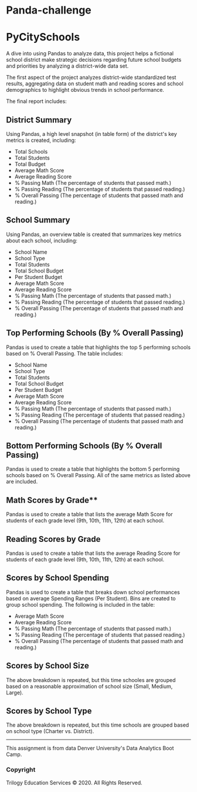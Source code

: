 # Panda-challenge
# PyCitySchools

A dive into using Pandas to analyze data, this project helps a fictional school district make strategic decisions regarding future school budgets and priorities by analyzing a district-wide data set. 

The first aspect of the project analyzes district-wide standardized test results, aggregating data on student math and reading scores and school demographics to highlight obvious trends in school performance. 

The final report includes: 


## District Summary

Using Pandas, a high level snapshot (in table form) of the district's key metrics is created, including:

- Total Schools
- Total Students
- Total Budget
- Average Math Score
- Average Reading Score
- % Passing Math (The percentage of students that passed math.)
- % Passing Reading (The percentage of students that passed reading.)
- % Overall Passing (The percentage of students that passed math and reading.)


## School Summary

Using Pandas, an overview table is created that summarizes key metrics about each school, including:

- School Name
- School Type
- Total Students
- Total School Budget
- Per Student Budget
- Average Math Score
- Average Reading Score
- % Passing Math (The percentage of students that passed math.)
- % Passing Reading (The percentage of students that passed reading.)
- % Overall Passing (The percentage of students that passed math and reading.)


## Top Performing Schools (By % Overall Passing)

Pandas is used to create a table that highlights the top 5 performing schools based on % Overall Passing. The table includes:

- School Name
- School Type
- Total Students
- Total School Budget
- Per Student Budget
- Average Math Score
- Average Reading Score
- % Passing Math (The percentage of students that passed math.)
- % Passing Reading (The percentage of students that passed reading.)
- % Overall Passing (The percentage of students that passed math and reading.)


## Bottom Performing Schools (By % Overall Passing)

Pandas is used to create a table that highlights the bottom 5 performing schools based on % Overall Passing. All of the same metrics as listed above are included.


## Math Scores by Grade**

Pandas is used to create a table that lists the average Math Score for students of each grade level (9th, 10th, 11th, 12th) at each school.


## Reading Scores by Grade

Pandas is used to create a table that lists the average Reading Score for students of each grade level (9th, 10th, 11th, 12th) at each school.


## Scores by School Spending

Pandas is used to create a table that breaks down school performances based on average Spending Ranges (Per Student). Bins are created to group school spending. The following is included in the table:

- Average Math Score
- Average Reading Score
- % Passing Math (The percentage of students that passed math.)
- % Passing Reading (The percentage of students that passed reading.)
- % Overall Passing (The percentage of students that passed math and reading.)


## Scores by School Size

The above breakdown is repeated, but this time schooles are grouped based on a reasonable approximation of school size (Small, Medium, Large).


## Scores by School Type

The above breakdown is repeated, but this time schools are grouped based on school type (Charter vs. District).


- - -
This assignment is from data Denver University's Data Analytics Boot Camp. 
### Copyright

Trilogy Education Services © 2020. All Rights Reserved.

